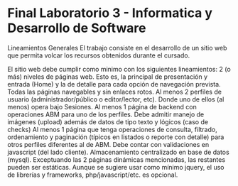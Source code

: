 # Final Laboratorio 3 - Informatica y Desarrollo de Software
Lineamientos Generales
El trabajo consiste en el desarrollo de un sitio web que permita volcar los recursos obtenidos durante el cursado. 
 
El sitio web debe cumplir como minimo con los siguientes lineamientos: 
2 (o más) niveles de páginas web. Esto es, la principal de presentación y entrada (Home) y la de detalle para cada opción de navegación prevista.
Todas las páginas navegables y sin enlaces rotos.
Al menos 2 perfiles de usuario (administrador/público o editor/lector, etc). Donde uno de ellos (al menos) opera bajo Sesiones.
Al menos 1 página de backend con operaciones ABM para uno de los perfiles. Debe admitir manejo de imágenes (upload) además de datos de tipo texto y lógicos (caso de checks)
Al menos 1 página que tenga operaciones de consulta, filtrado, ordenamiento y paginación (típicos en listados o reporte con detalle) para otros perfiles diferentes al de ABM.
Debe contar con validaciones en javascript (del lado cliente).
Almacenamiento centralizado en base de datos (mysql).
Exceptuando las 2 páginas dinámicas mencionadas, las restantes pueden ser estáticas.
Aunque se sugiere usar como mínimo jquery, el uso de librerías y frameworks, php/javascript/etc. es opcional.

